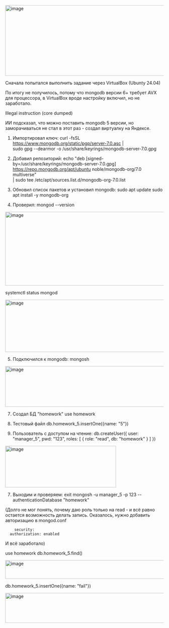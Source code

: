 <img width="522" height="224" alt="image" src="https://github.com/user-attachments/assets/ffb8b1c3-2a7f-4d48-b531-2f6740d5cd2e" />

Сначала попытался выполнить задание через VirtualBox (Ubunty 24.04)

По итогу не получилось, потому что mongodb версии 6+ требует AVX для процессора, в VirtualBox вроде настройку включил,
но не заработало.

  Illegal instruction (core dumped)

ИИ подсказал, что можно поставить mongodb 5 версии, но заморачиваться не стал в этот раз - создал виртуалку
на Яндексе.

1. Импортировал ключ:
  curl -fsSL https://www.mongodb.org/static/pgp/server-7.0.asc | \
  sudo gpg --dearmor -o /usr/share/keyrings/mongodb-server-7.0.gpg

2. Добавил репозиторий:
  echo "deb [signed-by=/usr/share/keyrings/mongodb-server-7.0.gpg] \
  https://repo.mongodb.org/apt/ubuntu noble/mongodb-org/7.0 multiverse" \
  | sudo tee /etc/apt/sources.list.d/mongodb-org-7.0.list

3. Обновил список пакетов и установил mongodb:
  sudo apt update
  sudo apt install -y mongodb-org

4. Проверил:
 mongod --version

 <img width="599" height="234" alt="image" src="https://github.com/user-attachments/assets/026e78bd-f3b0-4ae4-89e5-5c79efd9a024" />

 systemctl status mongod
 
 <img width="749" height="166" alt="image" src="https://github.com/user-attachments/assets/2cbfd3c6-170f-40c0-8865-ca1a99b4e40f" />

5. Подключился к mongodb:
  mongosh

  <img width="965" height="129" alt="image" src="https://github.com/user-attachments/assets/d7796847-5100-49c9-9b20-eb41b7b098dc" />

7. Создал БД "homework"
  use homework

8. Тестовый файл
  db.homework_5.insertOne({name: "5"})

9. Пользователь с доступом на чтение:
  db.createUser({
  user: "manager_5",
  pwd: "123",
  roles: [
    { role: "read", db: "homework" }
  ]
  })

  <img width="352" height="132" alt="image" src="https://github.com/user-attachments/assets/45ba4b46-1bfa-4ca5-a62c-2d8f33777673" />

7. Выходим и проверяем:
  exit
  mongosh -u manager_5 -p 123 --authenticationDatabase "homework"

  (Долго не мог понять, почему даю роль только на read - и всё равно остается возможность делать запись. Оказалось, нужно 
  добавить авторизацию в mongod.conf
  
        security:
      authorization: enabled
      
  И всё заработало)

  use homework
  db.homework_5.find()
  
  <img width="598" height="59" alt="image" src="https://github.com/user-attachments/assets/3cd3e31d-67c5-491b-83c4-9613d9e6cf7f" />

  db.homework_5.insertOne({name: "fail"})
  
  <img width="960" height="95" alt="image" src="https://github.com/user-attachments/assets/3b43a48e-fee2-4925-a669-1d35b33c841a" />
